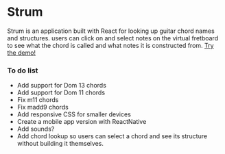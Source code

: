 # Strum
Strum is an application built with React for looking up guitar chord names and structures. users can click on and select notes on the virtual fretboard to see what the chord is called and what notes it is constructed from.
[Try the demo!](https://itaden1.github.io/strum/)

### To do list
* Add support for Dom 13 chords
* Add support for Dom 11 chords
* Fix m11 chords
* Fix madd9 chords
* Add responsive CSS for smaller devices
* Create a mobile app version with ReactNative
* Add sounds?
* Add chord lookup so users can select a chord and see its structure without building it themselves.

